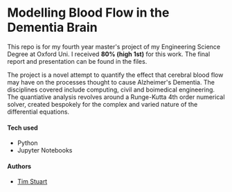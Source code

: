 # Modelling Blood Flow in the Dementia Brain

This repo is for my fourth year master's project of my Engineering Science Degree at Oxford Uni. I received **80% (high 1st)** for this work. The final report and presentation can be found in the files.

The project is a novel attempt to quantify the effect that cerebral blood flow may have on the processes thought to cause Alzheimer's Dementia. The disciplines covered include computing, civil and boimedical engineering. The quantiative analysis revolves around a Runge-Kutta 4th order numerical solver, created bespokely for the complex and varied nature of the differential equations.

#### Tech used
* Python
* Jupyter Notebooks

#### Authors

* [Tim Stuart](https://github.com/timstu98)
